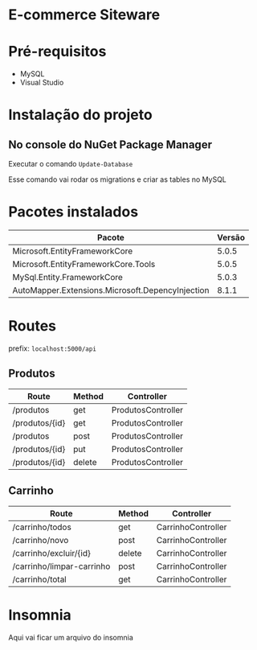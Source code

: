 # E-commerce Siteware

# Pré-requisitos

- MySQL
- Visual Studio

# Instalação do projeto

## No console do NuGet Package Manager

Executar o comando `Update-Database` 

Esse comando vai rodar os migrations e criar as tables no MySQL

# Pacotes instalados

| Pacote | Versão |
| --- | --- |
| Microsoft.EntityFrameworkCore | 5.0.5 |
| Microsoft.EntityFrameworkCore.Tools | 5.0.5 |
| MySql.Entity.FrameworkCore | 5.0.3 |
| AutoMapper.Extensions.Microsoft.DepencyInjection |  8.1.1 |

# Routes

prefix: `localhost:5000/api`

## Produtos

| Route | Method | Controller |
| --- | --- | --- |
| /produtos | get | ProdutosController |
| /produtos/{id} | get | ProdutosController |
| /produtos | post | ProdutosController |
| /produtos/{id} | put | ProdutosController |
| /produtos/{id} | delete | ProdutosController |

## Carrinho

| Route | Method | Controller |
| --- | --- | --- |
| /carrinho/todos | get | CarrinhoController |
| /carrinho/novo | post | CarrinhoController |
| /carrinho/excluir/{id} | delete | CarrinhoController |
| /carrinho/limpar-carrinho | post | CarrinhoController |
| /carrinho/total | get | CarrinhoController |

# Insomnia

Aqui vai ficar um arquivo do insomnia

